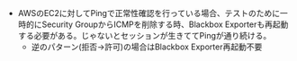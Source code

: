 - AWSのEC2に対してPingで正常性確認を行っている場合、テストのために一時的にSecurity GroupからICMPを削除する時、Blackbox Exporterも再起動する必要がある。じゃないとセッションが生きててPingが通り続ける。
  - 逆のパターン(拒否→許可)の場合はBlackbox Exporter再起動不要